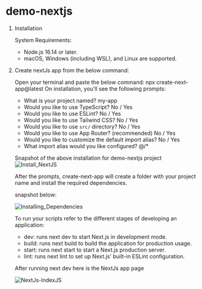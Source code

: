 # demo-nextjs

1) Installation

   System Requirements:
     - Node.js 16.14 or later.
     - macOS, Windows (including WSL), and Linux are supported.
       
2) Create nextJs app from the below command:

   Open your terminal and paste the below command:
     npx create-next-app@latest
   On installation, you'll see the following prompts:
      - What is your project named? my-app
      - Would you like to use TypeScript? No / Yes
      - Would you like to use ESLint? No / Yes
      - Would you like to use Tailwind CSS? No / Yes
      - Would you like to use `src/` directory? No / Yes
      - Would you like to use App Router? (recommended) No / Yes
      - Would you like to customize the default import alias? No / Yes
      - What import alias would you like configured? @/*

   Snapshot of the above installation for demo-nextjs project
    ![Install_NextJS](https://github.com/srorupal/demo-nextjs/assets/13235981/9256692c-f843-444d-91aa-f208c3b4ba1f)

   After the prompts, create-next-app will create a folder with your project name and install the required dependencies.

   snapshot below:
   
   ![Installing_Dependencies](https://github.com/srorupal/demo-nextjs/assets/13235981/640728cb-11ad-4842-90ff-bb50ac5d2b3a)

   To run your scripts refer to the different stages of developing an application:

   - dev: runs next dev to start Next.js in development mode.
   - build: runs next build to build the application for production usage.
   - start: runs next start to start a Next.js production server.
   - lint: runs next lint to set up Next.js' built-in ESLint configuration.

   After running next dev here is the NextJs app page

   ![NextJs-IndexJS](https://github.com/srorupal/demo-nextjs/assets/13235981/d9316043-e879-46a3-b1fc-636be3af1066)

